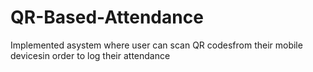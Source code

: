 # QR-Based-Attendance
Implemented asystem where user can scan QR codesfrom their mobile devicesin order to log their attendance
